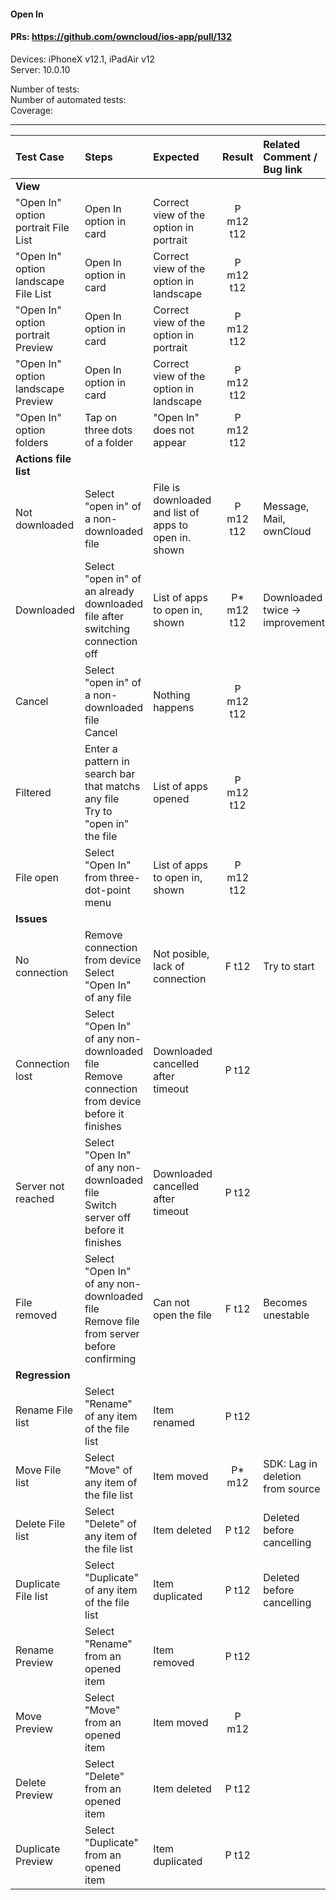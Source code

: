 #### Open In 

#### PRs: https://github.com/owncloud/ios-app/pull/132

Devices: iPhoneX v12.1, iPadAir v12<br>
Server: 10.0.10

Number of tests: <br>
Number of automated tests: <br>
Coverage: <br>


---

 
| Test Case | Steps | Expected | Result | Related Comment / Bug link | Automated |
| :-------- | :---- | :------- | :----: | :------------------------- | :-------: |
|**View**||||||
| "Open In" option portrait File List| Open In option in card | Correct view of the option in portrait | P m12 t12 | | |
| "Open In" option landscape File List | Open In option in card | Correct view of the option in landscape | P m12 t12| | |
| "Open In" option portrait Preview| Open In option in card | Correct view of the option in portrait | P m12 t12 | | |
| "Open In" option landscape Preview | Open In option in card | Correct view of the option in landscape | P m12 t12 | | |
| "Open In" option folders| Tap on three dots of a folder | "Open In" does not appear | P m12 t12 | | |
|**Actions file list**||||||
| Not downloaded | Select "open in" of a non-downloaded file| File is downloaded and list of apps to open in. shown | P m12 t12 | Message, Mail, ownCloud |
| Downloaded | Select "open in" of an already downloaded file after switching connection off| List of apps to open in, shown | P* m12 t12 | Downloaded twice -> improvement |
| Cancel | Select "open in" of a non-downloaded file<br>Cancel| Nothing happens | P m12 t12| |
| Filtered | Enter a pattern in search bar that matchs any file<br>Try to "open in" the file| List of apps opened | P m12 t12 | |
| File open | Select "Open In" from three-dot-point menu | List of apps to open in, shown | P m12 t12 | |
|**Issues**||||||
| No connection | Remove connection from device<br>Select "Open In" of any file | Not posible, lack of connection | F t12 | Try to start |
| Connection lost | Select "Open In" of any non-downloaded file<br>Remove connection from device before it finishes| Downloaded cancelled after timeout | P t12 | |
| Server not reached | Select "Open In" of any non-downloaded file<br>Switch server off before it finishes| Downloaded cancelled after timeout | P t12 | |
| File removed | Select "Open In" of any non-downloaded file<br>Remove file from server before confirming| Can not open the file | F t12 | Becomes unestable |
|**Regression**||||||
| Rename File list | Select "Rename" of any item of the file list | Item renamed | P t12  |  |
| Move File list | Select "Move" of any item of the file list | Item moved | P* m12 | SDK: Lag in deletion from source|
| Delete File list | Select "Delete" of any item of the file list | Item deleted | P t12 | Deleted before cancelling |
| Duplicate File list | Select "Duplicate" of any item of the file list | Item duplicated | P t12 | Deleted before cancelling |
| Rename Preview | Select "Rename" from an opened item  | Item removed | P t12 | |
| Move Preview | Select "Move" from an opened item  | Item moved | P m12 | |
| Delete Preview | Select "Delete" from an opened item  | Item deleted | P t12 | |
| Duplicate Preview | Select "Duplicate" from an opened item  | Item duplicated | P t12 | |